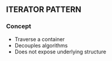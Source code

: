 ## ITERATOR PATTERN

### Concept

- Traverse a container
- Decouples algorithms 
- Does not expose underlying structure
